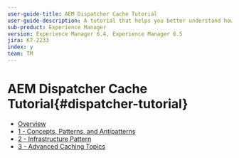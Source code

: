 ```yaml
---
user-guide-title: AEM Dispatcher Cache Tutorial
user-guide-description: A tutorial that helps you better understand how the Dispatcher works and how you can work with it.
sub-product: Experience Manager
version: Experience Manager 6.4, Experience Manager 6.5
jira: KT-2233
index: y
team: TM
---
```

 
# AEM Dispatcher Cache Tutorial{#dispatcher-tutorial}

+ [Overview](overview.md)
+ [1 - Concepts, Patterns, and Antipatterns](chapter-1.md)
+ [2 - Infrastructure Pattern](chapter-2.md)
+ [3 - Advanced Caching Topics](chapter-3.md)
